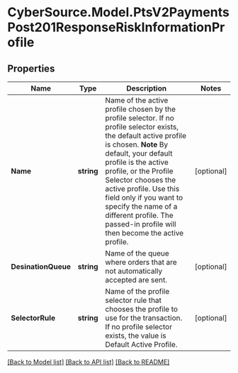# CyberSource.Model.PtsV2PaymentsPost201ResponseRiskInformationProfile
## Properties

Name | Type | Description | Notes
------------ | ------------- | ------------- | -------------
**Name** | **string** | Name of the active profile chosen by the profile selector. If no profile selector exists, the default active profile is chosen.  **Note** By default, your default profile is the active profile, or the Profile Selector chooses the active profile. Use this field only if you want to specify the name of a different profile. The passed-in profile will then become the active profile.  | [optional] 
**DesinationQueue** | **string** | Name of the queue where orders that are not automatically accepted are sent.  | [optional] 
**SelectorRule** | **string** | Name of the profile selector rule that chooses the profile to use for the transaction. If no profile selector exists, the value is Default Active Profile.  | [optional] 

[[Back to Model list]](../README.md#documentation-for-models) [[Back to API list]](../README.md#documentation-for-api-endpoints) [[Back to README]](../README.md)

